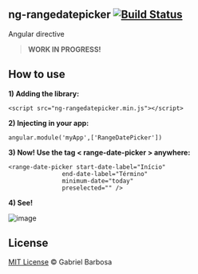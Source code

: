 ## ng-rangedatepicker [![Build Status](https://travis-ci.org/bielversallini/ng-rangedatepicker.svg?branch=master)](https://travis-ci.org/bielversallini/ng-rangedatepicker)
Angular directive

> **WORK IN PROGRESS!** 

How to use
---------

**1) Adding the library:**
	
	<script src="ng-rangedatepicker.min.js"></script>
	
**2) Injecting in your app:**
	
	angular.module('myApp',['RangeDatePicker'])


**3) Now! Use the tag < range-date-picker > anywhere:**
	
	<range-date-picker start-date-label="Início" 
				   end-date-label="Término"
				   minimum-date="today"
				   preselected="" />

**4) See!**

![image](https://raw.github.com/bielversallini/ng-rangedatepicker/master/sample.png)


## License

[MIT License](http://bielversallini.mit-license.org/) © Gabriel Barbosa
